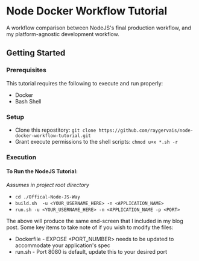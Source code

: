 # Node Docker Workflow Tutorial
A workflow comparison between NodeJS's final production workflow, and my platform-agnostic development workflow. 

## Getting Started

### Prerequisites

This tutorial requires the following to execute and run properly:

- Docker
- Bash Shell

### Setup
- Clone this repostitory: `git clone https://github.com/raygervais/node-docker-workflow-tutorial.git`
- Grant execute permissions to the shell scripts: `chmod u+x *.sh -r`

### Execution
#### To Run the NodeJS Tutorial: 

<i>Assumes in project root directory</i>

- `cd ./Offical-Node-JS-Way`
- `build.sh  -u <YOUR_USERNAME_HERE> -n <APPLICATION_NAME>`
- `run.sh -u <YOUR_USERNAME_HERE> -n <APPLICATION_NAME -p <PORT>`

The above will produce the same end-screen that I included in my blog post. Some key items to take note of if you wish to modify the files:

- Dockerfile - EXPOSE <PORT_NUMBER> needs to be updated to accommodate your application's spec
- run.sh - Port 8080 is default, update this to your desired port




